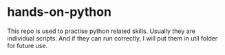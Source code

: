 # hands-on-python
This repo is used to practise python related skills. Usually they are individual scripts. And if they can run correctly, I will put them in util folder for future use.
